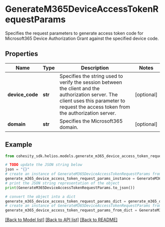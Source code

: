 # GenerateM365DeviceAccessTokenRequestParams

Specifies the request parameters to generate access token code for Microsoft365 Device Authorization Grant against the specified device code.

## Properties

Name | Type | Description | Notes
------------ | ------------- | ------------- | -------------
**device_code** | **str** | Specifies the string used to verify the session between the client and the authorization server. The client uses this parameter to request the access token from the authorization server. | [optional] 
**domain** | **str** | Specifies the Microsoft365 domain. | [optional] 

## Example

```python
from cohesity_sdk.helios.models.generate_m365_device_access_token_request_params import GenerateM365DeviceAccessTokenRequestParams

# TODO update the JSON string below
json = "{}"
# create an instance of GenerateM365DeviceAccessTokenRequestParams from a JSON string
generate_m365_device_access_token_request_params_instance = GenerateM365DeviceAccessTokenRequestParams.from_json(json)
# print the JSON string representation of the object
print(GenerateM365DeviceAccessTokenRequestParams.to_json())

# convert the object into a dict
generate_m365_device_access_token_request_params_dict = generate_m365_device_access_token_request_params_instance.to_dict()
# create an instance of GenerateM365DeviceAccessTokenRequestParams from a dict
generate_m365_device_access_token_request_params_from_dict = GenerateM365DeviceAccessTokenRequestParams.from_dict(generate_m365_device_access_token_request_params_dict)
```
[[Back to Model list]](../README.md#documentation-for-models) [[Back to API list]](../README.md#documentation-for-api-endpoints) [[Back to README]](../README.md)


